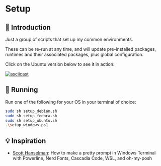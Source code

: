 # Setup

## 👋 Introduction

Just a group of scripts that set up my common environments.

These can be re-run at any time, and will update pre-installed packages, runtimes and their associated packages, plus global configuration.

Click on the Ubuntu version below to see it in action:

[![asciicast](https://asciinema.org/a/577454.svg)](https://asciinema.org/a/577454?autoplay=1)

## 🏃‍ Running

Run one of the following for your OS in your terminal of choice:

```sh
sudo sh setup_debian.sh
sudo sh setup_fedora.sh
sudo sh setup_ubuntu.sh
.\setup_windows.ps1
```

## 💡 Inspiration

- [Scott Hanselman]: How to make a pretty prompt in Windows Terminal with Powerline, Nerd Fonts, Cascadia Code, WSL, and oh-my-posh

[Scott Hanselman]: https://www.hanselman.com/blog/HowToMakeAPrettyPromptInWindowsTerminalWithPowerlineNerdFontsCascadiaCodeWSLAndOhmyposh.aspx
